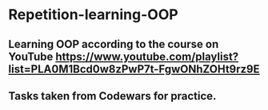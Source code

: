 # Repetition-learning-OOP

## Learning OOP according to the course on YouTube https://www.youtube.com/playlist?list=PLA0M1Bcd0w8zPwP7t-FgwONhZOHt9rz9E 
## Tasks taken from Codewars for practice.
